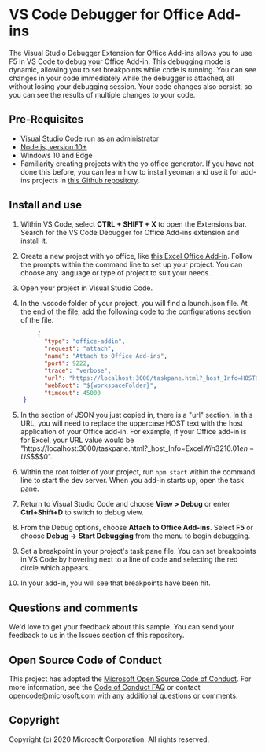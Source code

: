 # VS Code Debugger for Office Add-ins

The Visual Studio Debugger Extension for Office Add-ins allows you to use F5 in VS Code to debug your Office Add-in. This debugging mode is dynamic, allowing you to set breakpoints while code is running. You can see changes in your code immediately while the debugger is attached, all without losing your debugging session. Your code changes also persist, so you can see the results of multiple changes to your code.

## Pre-Requisites

- [Visual Studio Code](https://code.visualstudio.com/) run as an administrator
- [Node.js, version 10+](https://nodejs.org/)
- Windows 10 and Edge
- Familiarity creating projects with the yo office generator. If you have not done this before, you can learn how to install yeoman and use it for add-ins projects in [this Github repository](https://github.com/OfficeDev/generator-office).

## Install and use

1. Within VS Code, select **CTRL + SHIFT + X** to open the Extensions bar. Search for the VS Code Debugger for Office Add-ins extension and install it.

2. Create a new project with yo office, like [this Excel Office Add-in](https://docs.microsoft.com/office/dev/add-ins/quickstarts/excel-quickstart-jquery?tabs=yeomangenerator). Follow the prompts within the command line to set up your project. You can choose any language or type of project to suit your needs.

3. Open your project in Visual Studio Code.

4. In the .vscode folder of your project, you will find a launch.json file. At the end of the file, add the following code to the configurations section of the file.

```json
	    {
	      "type": "office-addin",
	      "request": "attach",
	      "name": "Attach to Office Add-ins",
	      "port": 9222,
	      "trace": "verbose",
	      "url": "https://localhost:3000/taskpane.html?_host_Info=HOST$Win32$16.01$en-US$$$$0",
	      "webRoot": "${workspaceFolder}",
	      "timeout": 45000     
    }
```

5. In the section of JSON you just copied in, there is a "url" section. In this URL, you will need to replace the uppercase HOST text with the host application of your Office add-in. For example, if your Office add-in is for Excel, your URL value would be "https://localhost:3000/taskpane.html?_host_Info=Excel$Win32$16.01$en-US$$$$0".

6. Within the root folder of your project, run `npm start` within the command line to start the dev server. When you add-in starts up, open the task pane.

7. Return to Visual Studio Code and choose **View > Debug** or enter **Ctrl+Shift+D** to switch to debug view.

8. From the Debug options, choose **Attach to Office Add-ins**. Select **F5** or choose **Debug -> Start Debugging** from the menu to begin debugging.

9. Set a breakpoint in your project's task pane file. You can set breakpoints in VS Code by hovering next to a line of code and selecting the red circle which appears.

10. In your add-in, you will see that breakpoints have been hit.

## Questions and comments
We'd love to get your feedback about this sample. You can send your feedback to us in the Issues section of this repository.

## Open Source Code of Conduct
This project has adopted the [Microsoft Open Source Code of Conduct](https://opensource.microsoft.com/codeofconduct/). For more information, see the [Code of Conduct FAQ](https://opensource.microsoft.com/codeofconduct/faq/) or contact [opencode@microsoft.com](mailto:opencode@microsoft.com) with any additional questions or comments.

## Copyright

Copyright (c) 2020 Microsoft Corporation. All rights reserved.